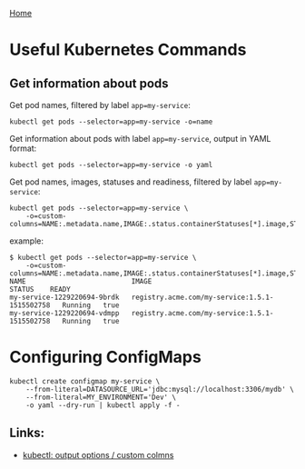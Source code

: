 [Home](../README.md)

Useful Kubernetes Commands
==========================

## Get information about pods

Get pod names, filtered by label `app=my-service`:

    kubectl get pods --selector=app=my-service -o=name

Get information about pods with label `app=my-service`, output in YAML format:

    kubectl get pods --selector=app=my-service -o yaml

Get pod names, images, statuses and readiness, filtered by label `app=my-service`:

    kubectl get pods --selector=app=my-service \
        -o=custom-columns=NAME:.metadata.name,IMAGE:.status.containerStatuses[*].image,STATUS:.status.phase,READY:.status.containerStatuses[*].ready
example:   
```log
$ kubectl get pods --selector=app=my-service \
    -o=custom-columns=NAME:.metadata.name,IMAGE:.status.containerStatuses[*].image,STATUS:.status.phase,READY:.status.containerStatuses[*].ready
NAME                          IMAGE                                           STATUS    READY
my-service-1229220694-9brdk   registry.acme.com/my-service:1.5.1-1515502758   Running   true
my-service-1229220694-vdmpp   registry.acme.com/my-service:1.5.1-1515502758   Running   true
```  

# Configuring ConfigMaps 

    kubectl create configmap my-service \
        --from-literal=DATASOURCE_URL='jdbc:mysql://localhost:3306/mydb' \
        --from-literal=MY_ENVIRONMENT='Dev' \
        -o yaml --dry-run | kubectl apply -f -
    
## Links:

- [kubectl: output options / custom colmns](https://kubernetes.io/docs/reference/kubectl/overview/#custom-columns)

